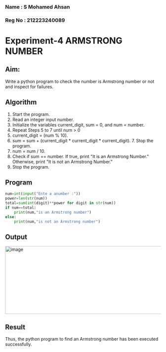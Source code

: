 ### Name : S Mohamed Ahsan
### Reg No : 212223240089
# Experiment-4 ARMSTRONG NUMBER 
## Aim: 
Write a python program to check the number is Armstrong number or not and inspect for failures. 

## Algorithm
1.	Start the program.
2. Read an integer input number.
3. Initialize the variables current_digit, sum = 0, and num = number.
4. Repeat Steps 5 to 7 until num > 0
5. current_digit = (num % 10).
6. sum = sum + (current_digit * current_digit * current_digit). 7. Stop the program.
7. num = num / 10.
8. Check if sum == number. If true, print "It is an Armstrong Number." Otherwise, print "It is not an Armstrong Number."
9. Stop the program. 

## Program
```python
num=int(input("Ente a anumber :"))
power=len(str(num))
total=sum(int(digit)**power for digit in str(num))
if num==total:
    print(num,"is an Armstrong number")
else:
    print(num,"is not an Armstrong number")
```
## Output
<img width="535" height="219" alt="image" src="https://github.com/user-attachments/assets/51a238e4-8076-49f5-be83-8309828c5392" />

## Result
Thus, the python program to find an Armstrong number has been executed successfully.
